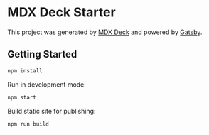 
# MDX Deck Starter

This project was generated by [MDX Deck][] and powered by [Gatsby][].

## Getting Started

```sh
npm install
```

Run in development mode:

```sh
npm start
```

Build static site for publishing:

```sh
npm run build
```

[mdx deck]: https://github.com/jxnblk/mdx-deck
[gatsby]: https://gatsbyjs.org
